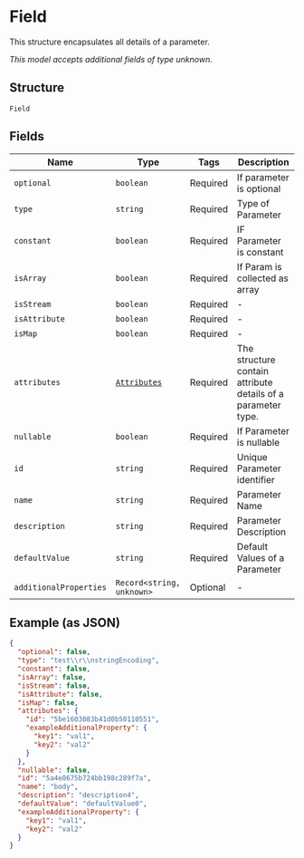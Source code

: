 
# Field

This structure encapsulates all details of a parameter.

*This model accepts additional fields of type unknown.*

## Structure

`Field`

## Fields

| Name | Type | Tags | Description |
|  --- | --- | --- | --- |
| `optional` | `boolean` | Required | If parameter is optional |
| `type` | `string` | Required | Type of Parameter |
| `constant` | `boolean` | Required | IF Parameter is constant |
| `isArray` | `boolean` | Required | If Param is collected as array |
| `isStream` | `boolean` | Required | - |
| `isAttribute` | `boolean` | Required | - |
| `isMap` | `boolean` | Required | - |
| `attributes` | [`Attributes`](../../doc/models/attributes.md) | Required | The structure contain attribute details of a parameter type. |
| `nullable` | `boolean` | Required | If Parameter is nullable |
| `id` | `string` | Required | Unique Parameter identifier |
| `name` | `string` | Required | Parameter Name |
| `description` | `string` | Required | Parameter Description |
| `defaultValue` | `string` | Required | Default Values of a Parameter |
| `additionalProperties` | `Record<string, unknown>` | Optional | - |

## Example (as JSON)

```json
{
  "optional": false,
  "type": "test\\r\\nstringEncoding",
  "constant": false,
  "isArray": false,
  "isStream": false,
  "isAttribute": false,
  "isMap": false,
  "attributes": {
    "id": "5be1603083b41d0b50110551",
    "exampleAdditionalProperty": {
      "key1": "val1",
      "key2": "val2"
    }
  },
  "nullable": false,
  "id": "5a4e8675b724bb198c289f7a",
  "name": "body",
  "description": "description4",
  "defaultValue": "defaultValue0",
  "exampleAdditionalProperty": {
    "key1": "val1",
    "key2": "val2"
  }
}
```

